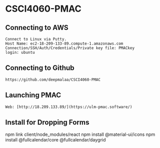 # CSCI4060-PMAC
## Connecting to AWS
    Connect to Linux via Putty. 
    Host Name: ec2-18-209-133-89.compute-1.amazonaws.com
    Connection/SSH/Auth/Credentials/Private key file: PMACkey
    login: ubuntu 
## Connecting to Github
    https://github.com/deepmalaa/CSCI4060-PMAC
## Launching PMAC
    Web: [http://18.209.133.89/](https://ulm-pmac.software/)
## Install for Dropping Forms
npm link client/node_modules/react
npm install @material-ui/icons
npm install @fullcalendar/core @fullcalendar/daygrid

